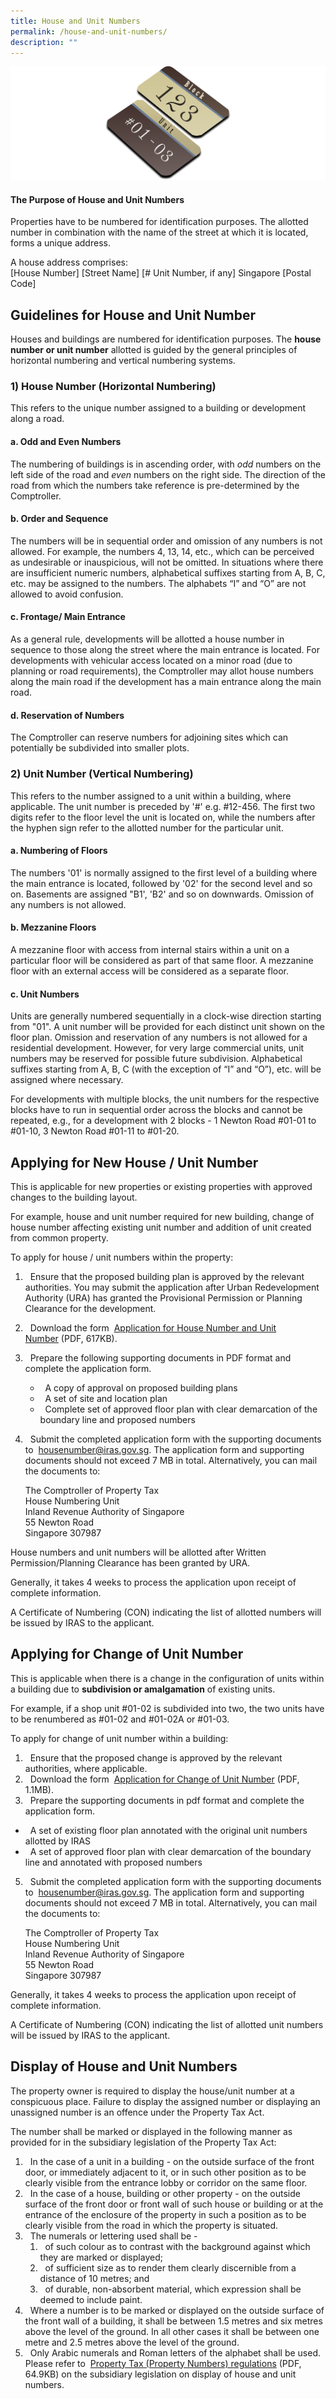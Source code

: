 ```yaml
---
title: House and Unit Numbers
permalink: /house-and-unit-numbers/
description: ""
---
```

![Houaw & Unit Number Pic](/images/House%20&%20Unit%20Pic%204k.png)

<h4>The Purpose of House and Unit Numbers</h4>

Properties have to be numbered for identification purposes. The allotted number in combination with the name of the street at which it is located, forms a unique address.

A house address comprises:<br>[House Number] [Street Name] [# Unit Number, if any] Singapore [Postal Code]

Guidelines for House and Unit Number
------------------------------------

Houses and buildings are numbered for identification purposes. The **house number or unit number** allotted is guided by the general principles of horizontal numbering and vertical numbering systems.

### 1) House Number (Horizontal Numbering)

This refers to the unique number assigned to a building or development along a road.

#### a. Odd and Even Numbers

The numbering of buildings is in ascending order, with _odd_ numbers on the left side of the road and _even_ numbers on the right side. The direction of the road from which the numbers take reference is pre-determined by the Comptroller.

#### b. Order and Sequence

The numbers will be in sequential order and omission of any numbers is not allowed. For example, the numbers 4, 13, 14, etc., which can be perceived as undesirable or inauspicious, will not be omitted. In situations where there are insufficient numeric numbers, alphabetical suffixes starting from A, B, C, etc. may be assigned to the numbers. The alphabets “I” and “O” are not allowed to avoid confusion.

#### c. Frontage/ Main Entrance

As a general rule, developments will be allotted a house number in sequence to those along the street where the main entrance is located. For developments with vehicular access located on a minor road (due to planning or road requirements), the Comptroller may allot house numbers along the main road if the development has a main entrance along the main road.

#### d. Reservation of Numbers

The Comptroller can reserve numbers for adjoining sites which can potentially be subdivided into smaller plots.

### 2) Unit Number (Vertical Numbering)

This refers to the number assigned to a unit within a building, where applicable. The unit number is preceded by '#' e.g. #12-456. The first two digits refer to the floor level the unit is located on, while the numbers after the hyphen sign refer to the allotted number for the particular unit.

#### a. Numbering of Floors

The numbers '01' is normally assigned to the first level of a building where the main entrance is located, followed by '02' for the second level and so on. Basements are assigned "B1', 'B2' and so on downwards. Omission of any numbers is not allowed.

#### b. Mezzanine Floors

A mezzanine floor with access from internal stairs within a unit on a particular floor will be considered as part of that same floor. A mezzanine floor with an external access will be considered as a separate floor.

#### c. Unit Numbers

Units are generally numbered sequentially in a clock-wise direction starting from "01". A unit number will be provided for each distinct unit shown on the floor plan. Omission and reservation of any numbers is not allowed for a residential development. However, for very large commercial units, unit numbers may be reserved for possible future subdivision. Alphabetical suffixes starting from A, B, C (with the exception of “I” and “O”), etc. will be assigned where necessary.

For developments with multiple blocks, the unit numbers for the respective blocks have to run in sequential order across the blocks and cannot be repeated, e.g., for a development with 2 blocks - 1 Newton Road #01-01 to #01-10, 3 Newton Road #01-11 to #01-20.

Applying for New House / Unit Number
------------------------------------

This is applicable for new properties or existing properties with approved changes to the building layout.

For example, house and unit number required for new building, change of house number affecting existing unit number and addition of unit created from common property.

To apply for house / unit numbers within the property:

1.    Ensure that the proposed building plan is approved by the relevant authorities. You may submit the application after Urban Redevelopment Authority (URA) has granted the Provisional Permission or Planning Clearance for the development.
2.    Download the form  [Application for House Number and Unit Number](https://www.iras.gov.sg/docs/default-source/archive/application-for-house-number-and-unit-number.pdf?sfvrsn=12381b82_0 "Application for House Number and Unit Number") (PDF, 617KB).
3.    Prepare the following supporting documents in PDF format and complete the application form.  
    *     A copy of approval on proposed building plans
    *     A set of site and location plan
    *     Complete set of approved floor plan with clear demarcation of the boundary line and proposed numbers
4.    Submit the completed application form with the supporting documents to  [housenumber@iras.gov.sg](mailto:housenumber@iras.gov.sg). The application form and supporting documents should not exceed 7 MB in total. Alternatively, you can mail the documents to:  
      
    The Comptroller of Property Tax  
    House Numbering Unit  
    Inland Revenue Authority of Singapore  
    55 Newton Road  
    Singapore 307987

House numbers and unit numbers will be allotted after Written Permission/Planning Clearance has been granted by URA.

Generally, it takes 4 weeks to process the application upon receipt of complete information.

A Certificate of Numbering (CON) indicating the list of allotted numbers will be issued by IRAS to the applicant.

Applying for Change of Unit Number
----------------------------------

This is applicable when there is a change in the configuration of units within a building due to **subdivision or amalgamation** of existing units.

For example, if a shop unit #01-02 is subdivided into two, the two units have to be renumbered as #01-02 and #01-02A or #01-03.

To apply for change of unit number within a building:

1.    Ensure that the proposed change is approved by the relevant authorities, where applicable.
2.    Download the form  [Application for Change of Unit Number](https://www.iras.gov.sg/media/docs/default-source/uploadedfiles/pdf/application-for-change-of-unit-number.pdf?sfvrsn=4a0b1c0d_0 "Application for Change of Unit Number") (PDF, 1.1MB).
3.    Prepare the supporting documents in pdf format and complete the application form.

*     A set of existing floor plan annotated with the original unit numbers allotted by IRAS
*     A set of approved floor plan with clear demarcation of the boundary line and annotated with proposed numbers

5.    Submit the completed application form with the supporting documents to  [housenumber@iras.gov.sg](mailto:housenumber@iras.gov.sg "pvs-hn@iras.gov.sg"). The application form and supporting documents should not exceed 7 MB in total. Alternatively, you can mail the documents to:  
      
    The Comptroller of Property Tax  
    House Numbering Unit  
    Inland Revenue Authority of Singapore  
    55 Newton Road  
    Singapore 307987

Generally, it takes 4 weeks to process the application upon receipt of complete information.

A Certificate of Numbering (CON) indicating the list of allotted unit numbers will be issued by IRAS to the applicant.

Display of House and Unit Numbers
---------------------------------

The property owner is required to display the house/unit number at a conspicuous place. Failure to display the assigned number or displaying an unassigned number is an offence under the Property Tax Act.

The number shall be marked or displayed in the following manner as provided for in the subsidiary legislation of the Property Tax Act:

1.    In the case of a unit in a building - on the outside surface of the front door, or immediately adjacent to it, or in such other position as to be clearly visible from the entrance lobby or corridor on the same floor.
2.    In the case of a house, building or other property - on the outside surface of the front door or front wall of such house or building or at the entrance of the enclosure of the property in such a position as to be clearly visible from the road in which the property is situated.
3.    The numerals or lettering used shall be -  
    1.    of such colour as to contrast with the background against which they are marked or displayed;
    2.    of sufficient size as to render them clearly discernible from a distance of 10 metres; and
    3.    of durable, non-absorbent material, which expression shall be deemed to include paint.
4.    Where a number is to be marked or displayed on the outside surface of the front wall of a building, it shall be between 1.5 metres and six metres above the level of the ground. In all other cases it shall be between one metre and 2.5 metres above the level of the ground.
5.    Only Arabic numerals and Roman letters of the alphabet shall be used. Please refer to  [Property Tax (Property Numbers) regulations](https://www.iras.gov.sg/media/docs/default-source/uploadedfiles/pdf/propertytaxpropertynumbersregulations.pdf?sfvrsn=1673256f_4 "Property Tax (Property Numbers) regulations") (PDF, 64.9KB) on the subsidiary legislation on display of house and unit numbers.